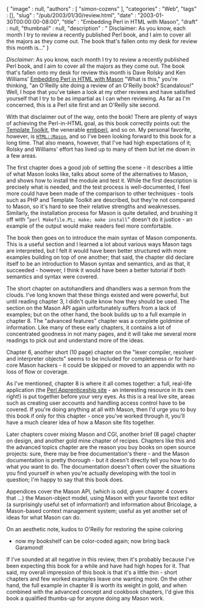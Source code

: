 {
   "image" : null,
   "authors" : [
      "simon-cozens"
   ],
   "categories" : "Web",
   "tags" : [],
   "slug" : "/pub/2003/01/30/review.html",
   "date" : "2003-01-30T00:00:00-08:00",
   "title" : "Embedding Perl in HTML with Mason",
   "draft" : null,
   "thumbnail" : null,
   "description" : " Disclaimer: As you know, each month I try to review a recently published Perl book, and I aim to cover all the majors as they come out. The book that's fallen onto my desk for review this month is..."
}





*Disclaimer*: As you know, each month I try to review a recently
published Perl book, and I aim to cover all the majors as they come out.
The book that's fallen onto my desk for review this month is Dave Rolsky
and Ken Williams' [Embedding Perl in HTML with
Mason](http://www.oreilly.com/catalog/perlhtmlmason) "What is this,"
you're thinking, "an O'Reilly site doing a review of an O'Reilly book?
Scandalous!" Well, I hope that you've taken a look at my other reviews
and have satisfied yourself that I try to be as impartial as I can when
reviewing. As far as I'm concerned, this is a Perl site first and an
O'Reilly site second.

With that disclaimer out of the way, onto the book! There are plenty of
ways of achieving the Perl-in-HTML goal, as this book correctly points
out: the [Template Toolkit](http://www.template-toolkit.org/), the
venerable [embperl](http://perl.apache.org/embperl/), and so on. My
personal favorite, however, is [`HTML::Mason`](http://www.masonhq.com/),
and so I've been looking forward to this book for a long time. That also
means, however, that I've had high expectations of it; Rolsky and
Williams' effort has lived up to many of them but let me down in a few
areas.

The first chapter does a good job of setting the scene - it describes a
little of what Mason looks like, talks about some of the alternatives to
Mason, and shows how to install the module and test it. While the first
description is precisely what is needed, and the test process is
well-documented, I feel more could have been made of the comparison to
other techniques - tools such as PHP and Template Toolkit are described,
but they're not compared to Mason, so it's hard to see their relative
strengths and weaknesses. Similarly, the installation process for Mason
is quite detailed, and brushing it off with
"`perl Makefile.PL; make; make install`" doesn't do it justice - an
example of the output would make readers feel more comfortable.

The book then goes on to introduce the main syntax of Mason components.
This is a useful section and I learned a lot about various ways Mason
tags are interpreted, but I felt it would have been better structured
with more examples building on top of one another; that said, the
chapter did declare itself to be an introduction to Mason syntax and
semantics, and as that, it succeeded - however, I think it would have
been a better tutorial if both semantics and syntax were covered.

The short chapter on autohandlers and dhandlers was a sermon from the
clouds. I've long known that these things existed and were powerful, but
until reading chapter 3, I didn't quite know how they should be used.
The section on the Mason API again unfortunately suffers from a lack of
examples; but on the other hand, the book builds up to a full example in
chapter 8. The "advanced features" chapter was a complete goldmine of
information. Like many of these early chapters, it contains a lot of
concentrated goodness in not many pages, and it will take me several
more readings to pick out and understand more of the ideas.

Chapter 6, another short (10 page) chapter on the "lexer compiler,
resolver and interpreter objects" seems to be included for completeness
or for hard-core Mason hackers - it could be skipped or moved to an
appendix with no loss of flow or coverage.

As I've mentioned, chapter 8 is where it all comes together: a full,
real-life application (the [Perl Apprenticeship
site](http://apprentice.perl.org/) - an interesting resource in its own
right!) is put together before your very eyes. As this is a real live
site, areas such as creating user accounts and handling access control
have to be covered. If you're doing anything at all with Mason, then I'd
urge you to buy this book if only for this chapter - once you've worked
through it, you'll have a much clearer idea of how a Mason site fits
together.

Later chapters cover mixing Mason and CGI, another brief (8 page)
chapter on design, and another gold mine chapter of recipes. Chapters
like this and the advanced topics chapter are the reason you buy books
on open source projects: sure, there may be free documentation's there -
and the Mason documentation is pretty thorough - but it doesn't directly
tell you how to do what you want to do. The documentation doesn't often
cover the situations you find yourself in when you're actually
developing with the tool in question; I'm happy to say that this book
does.

Appendices cover the Mason API, (which is odd, given chapter 4 covers
that ...) the Mason-object model, using Mason with your favorite text
editor (a surprisingly useful set of information!) and information about
Bricolage, a Mason-based context management system; useful as yet
another set of ideas for what Mason can do.

On an aesthetic note, kudos to O'Reilly for restoring the spine coloring
- now my bookshelf can be color-coded again; now bring back Garamond!

If I've sounded at all negative in this review, then it's probably
because I've been expecting this book for a while and have had high
hopes for it. That said, my overall impression of this book is that it's
a little thin - short chapters and few worked examples leave one wanting
more. On the other hand, the full example in chapter 8 is worth its
weight in gold, and when combined with the advanced concept and cookbook
chapters, I'd give this book a qualified thumbs-up for anyone doing any
Mason work.


